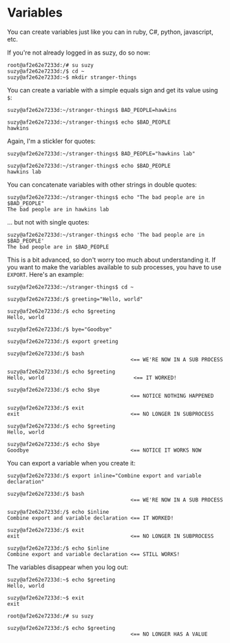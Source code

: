 Variables
=========

You can create variables just like you can in ruby, C#, python, javascript, etc.

If you're not already logged in as suzy, do so now:

```
root@af2e62e7233d:/# su suzy
suzy@af2e62e7233d:/$ cd ~
suzy@af2e62e7233d:~$ mkdir stranger-things
```

You can create a variable with a simple equals sign and get its value using `$`:

```
suzy@af2e62e7233d:~/stranger-things$ BAD_PEOPLE=hawkins

suzy@af2e62e7233d:~/stranger-things$ echo $BAD_PEOPLE
hawkins
```

Again, I'm a stickler for quotes:

```
suzy@af2e62e7233d:~/stranger-things$ BAD_PEOPLE="hawkins lab"

suzy@af2e62e7233d:~/stranger-things$ echo $BAD_PEOPLE
hawkins lab
```

You can concatenate variables with other strings in double quotes:

```
suzy@af2e62e7233d:~/stranger-things$ echo "The bad people are in $BAD_PEOPLE"
The bad people are in hawkins lab
```

... but not with single quotes:

```
suzy@af2e62e7233d:~/stranger-things$ echo 'The bad people are in $BAD_PEOPLE'
The bad people are in $BAD_PEOPLE
```

This is a bit advanced, so don't worry too much about understanding it. If you want to make the variables available to sub processes, you have to use `EXPORT`. Here's an example:

```
suzy@af2e62e7233d:~/stranger-things$ cd ~

suzy@af2e62e7233d:/$ greeting="Hello, world"

suzy@af2e62e7233d:/$ echo $greeting
Hello, world

suzy@af2e62e7233d:/$ bye="Goodbye"

suzy@af2e62e7233d:/$ export greeting

suzy@af2e62e7233d:/$ bash
                                        <== WE'RE NOW IN A SUB PROCESS

suzy@af2e62e7233d:/$ echo $greeting
Hello, world                             <== IT WORKED!

suzy@af2e62e7233d:/$ echo $bye
                                        <== NOTICE NOTHING HAPPENED

suzy@af2e62e7233d:/$ exit
exit                                    <== NO LONGER IN SUBPROCESS

suzy@af2e62e7233d:/$ echo $greeting
Hello, world

suzy@af2e62e7233d:/$ echo $bye
Goodbye                                 <== NOTICE IT WORKS NOW

```

You can export a variable when you create it:

```
suzy@af2e62e7233d:/$ export inline="Combine export and variable declaration"

suzy@af2e62e7233d:/$ bash
                                        <== WE'RE NOW IN A SUB PROCESS

suzy@af2e62e7233d:/$ echo $inline
Combine export and variable declaration <== IT WORKED!

suzy@af2e62e7233d:/$ exit 
exit                                    <== NO LONGER IN SUBPROCESS

suzy@af2e62e7233d:/$ echo $inline
Combine export and variable declaration <== STILL WORKS!
```

The variables disappear when you log out:

```
suzy@af2e62e7233d:~$ echo $greeting
Hello, world

suzy@af2e62e7233d:~$ exit
exit

root@af2e62e7233d:/# su suzy

suzy@af2e62e7233d:/$ echo $greeting
                                        <== NO LONGER HAS A VALUE
```
